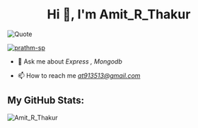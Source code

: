<h1 align="center">Hi 👋, I'm Amit_R_Thakur</h1>

![Quote](https://github-readme-quotes.herokuapp.com/quote?theme=gruvbox&animation=grow_out_in&layout=churchill&quoteCategory=programming)


<p align="left"> <a href="https://github.com/ryo-ma/github-profile-trophy"><img src="https://github-profile-trophy.vercel.app/?username=prathm-sp&theme=juicyfresh" alt="prathm-sp" /></a> </p>

- 💬 Ask me about *Express , Mongodb*

- 📫 How to reach me *at913513@gmail.com*

<h2> My GitHub Stats:</h2>
<div>
<span align="left"><img align="left" src="https://github-readme-stats.vercel.app/api/top-langs?username=Amit-R-Thakur&show_icons=true&locale=en&layout=compact&theme=highcontrast" alt="Amit_R_Thakur" /></span>

 
